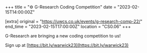 +++
title = "⚙️ G-Research Coding Competition"
date = "2023-02-15T14:00:00Z"

[extra]
original = "https://uwcs.co.uk/events/g-research-comp-22/"    
end_time = "2023-02-15T17:00:00Z"
location = "CS0.06"
+++

G-Research are bringing a new coding competition to us!

Sign up at [https://bit.ly/warwick23](https://bit.ly/warwick23)

